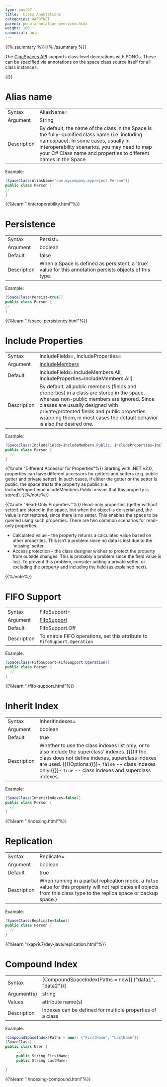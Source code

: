 ```yaml
---
type: post97
title:  Class Annotations
categories: XAP97NET
parent: pono-annotation-overview.html
weight: 100
canonical: auto
---
```


{{% ssummary %}}{{% /ssummary %}}



The [GigaSpaces API](./the-gigaspace-interface-overview.html) supports class level decorations with PONOs. These can be specified via annotations on the space class source itself  for all class instances.


{{<wbr>}}

# Alias name

|           |                         |
|-----------|-------------------------|
|Syntax     | AliasName= |
|Argument   | String          |
|Description| By default, the name of the class in the Space is the fully-qualified class name (i.e. including namespace). In some cases, usually in interoperability scenarios, you may need to map your C# Class name and properties to different names in the Space.  |

Example:


```csharp
[SpaceClass(AliasName="com.mycompany.myproject.Person")]
public class Person {
//
}
```

{{%learn "./interoperability.html"%}}

# Persistence

|           |                         |
|-----------|-------------------------|
|Syntax     | Persist= |
|Argument   | boolean          |
|Default    | false|
|Description| When a Space is defined as persistent, a 'true' value for this annotation persists objects of this type. |

Example:


```csharp
[SpaceClass(Persist=true)]
public class Person {
//
}
```

{{%learn "./space-persistency.html"%}}


# Include Properties

|           |                         |
|-----------|-------------------------|
|Syntax     | IncludeFields=, IncludeProperties= |
|Argument   | [IncludeMembers]({{%api-dotnetdoc%}}/T_GigaSpaces_Core_Metadata_IncludeMembers.htm)      |
|Default    | IncludeFields=IncludeMembers.All, IncludeProperties=IncludeMembers.All)|
|Description|  By default, all public members (fields and properties) in a class are stored in the space, whereas non-public members are ignored. Since classes are usually designed with private/protected fields and public properties wrapping them, in most cases the default behavior is also the desired one.|

Example:

```csharp
[SpaceClass(IncludeFields=IncludeMembers.Public, IncludeProperties=IncludeMembers.Public)]
public class Person {
  //
}
```

{{%note "Different Accessor for Properties"%}}
Starting with .NET v2.0, properties can have different accessors for getters and setters (e.g. public getter and private setter). In such cases, if either the getter or the setter is public, the space treats the property as public (i.e. IncludeProperties=IncludeMembers.Public means that this property is stored).
{{%/note%}}

{{%note "Read-Only Properties "%}}
Read-only properties (getter without setter) are stored in the space, but when the object is de-serialized, the value is not restored, since there is no setter. This enables the space to be queried using such properties. There are two common scenarios for read-only properties:

- Calculated value – the property returns a calculated value based on other properties. This isn’t a problem since no data is lost due to the ‘missing’ setter.
- Access protection – the class designer wishes to protect the property from outside changes. This is probably a problem since the field value is lost. To prevent this problem, consider adding a private setter, or excluding the property and including the field (as explained next).

{{%/note%}}

# FIFO Support

|           |                         |
|-----------|-------------------------|
|Syntax     | FifoSupport= |
|Argument   | [FifoSupport]({{%api-dotnetdoc%}}/T_GigaSpaces_Core_Metadata_FifoSupport.htm)|
|Default    | FifoSupport.Off|
|Description| To enable FIFO operations, set this attribute to `FifoSupport.Operation`|


Example:

```csharp
[SpaceClass(FifoSupport=FifoSupport.Operation)]
public class Person {
  //
}
```

{{%learn "./fifo-support.html"%}}


# Inherit Index

|           |                         |
|-----------|-------------------------|
|Syntax     | InheritIndexes= |
|Argument   | boolean          |
|Default    | true|
|Description| Whether to use the class indexes list only, or to also include the superclass' indexes. {{<wbr>}}If the class does not define indexes, superclass indexes are used. {{<wbr>}}Options:{{<wbr>}}- `false` -- class indexes only.{{<wbr>}}- `true` -- class indexes and superclass indexes.|

Example:


```csharp
[SpaceClass(InheritIndexes=false)]
public class Person {
  //
}
```

{{%learn "./indexing.html"%}}


# Replication

|           |                         |
|-----------|-------------------------|
|Syntax     | Replicate= |
|Argument   | boolean          |
|Default    | true|
|Description| When running in a partial replication mode, a `false` value for this property will not replicates all objects from this class type to the replica space or backup space.} |

Example:


```csharp
[SpaceClass(Replicate=false)]
public class Person {
  //
}
```



{{%learn "/xap/9.7/dev-java/replication.html"%}}


# Compound Index

|           |                         |
|-----------|-------------------------|
|Syntax     | [CompoundSpaceIndex(Paths = new[] {"data1", "data2"})] |
|Argument(s)| string          |
|Values     | attribute name(s)   |
|Description| Indexes can be defined for multiple properties of a class  |


Example:

```csharp
[CompoundSpaceIndex(Paths = new[] {"FirstName", "LastName"})]
[SpaceClass]
public class User {
     ....
     public String FirstName;
     public String LastName;

}

```

{{%learn "./indexing-compound.html"%}}

